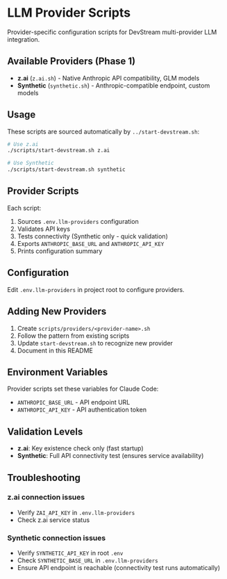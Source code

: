 # LLM Provider Scripts

Provider-specific configuration scripts for DevStream multi-provider LLM integration.

## Available Providers (Phase 1)

- **z.ai** (`z.ai.sh`) - Native Anthropic API compatibility, GLM models
- **Synthetic** (`synthetic.sh`) - Anthropic-compatible endpoint, custom models

## Usage

These scripts are sourced automatically by `../start-devstream.sh`:

```bash
# Use z.ai
./scripts/start-devstream.sh z.ai

# Use Synthetic
./scripts/start-devstream.sh synthetic
```

## Provider Scripts

Each script:
1. Sources `.env.llm-providers` configuration
2. Validates API keys
3. Tests connectivity (Synthetic only - quick validation)
4. Exports `ANTHROPIC_BASE_URL` and `ANTHROPIC_API_KEY`
5. Prints configuration summary

## Configuration

Edit `.env.llm-providers` in project root to configure providers.

## Adding New Providers

1. Create `scripts/providers/<provider-name>.sh`
2. Follow the pattern from existing scripts
3. Update `start-devstream.sh` to recognize new provider
4. Document in this README

## Environment Variables

Provider scripts set these variables for Claude Code:

- `ANTHROPIC_BASE_URL` - API endpoint URL
- `ANTHROPIC_API_KEY` - API authentication token

## Validation Levels

- **z.ai**: Key existence check only (fast startup)
- **Synthetic**: Full API connectivity test (ensures service availability)

## Troubleshooting

### z.ai connection issues
- Verify `ZAI_API_KEY` in `.env.llm-providers`
- Check z.ai service status

### Synthetic connection issues
- Verify `SYNTHETIC_API_KEY` in root `.env`
- Check `SYNTHETIC_BASE_URL` in `.env.llm-providers`
- Ensure API endpoint is reachable (connectivity test runs automatically)
